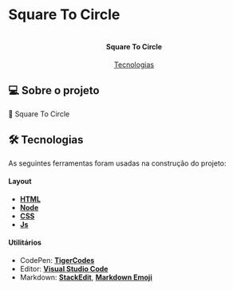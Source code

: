 # Square To Circle 

</p>
<h1 align="center">
<!--     <img alt="Bateria" title="" src="./assets/img/Loading_Spinner.gif" /> -->
</h1>

<h4 align="center"> 
  Square To Circle
</h4>

<p align="center">
 <a href="#-tecnologias">Tecnologias</a> 
</p>

## 💻 Sobre o projeto

🔄 Square To Circle

## 🛠 Tecnologias

As seguintes ferramentas foram usadas na construção do projeto:

#### **Layout**

- **[HTML](https://www.w3schools.com/html/)**
- **[Node](https://nodejs.org/en/)**
- **[CSS](https://www.w3schools.com/css/)**
- **[Js](https://www.w3schools.com/w3js/)**


#### **Utilitários**

- CodePen: **[TigerCodes](https://codepen.io/tigercodes)**
- Editor: **[Visual Studio Code](https://code.visualstudio.com/)**
- Markdown: **[StackEdit](https://stackedit.io/)**, **[Markdown Emoji](https://gist.github.com/rxaviers/7360908)**




